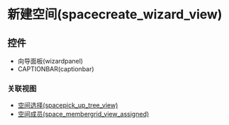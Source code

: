 # 新建空间(spacecreate_wizard_view)  <!-- {docsify-ignore-all} -->






## 控件
  * 向导面板(wizardpanel)
  * CAPTIONBAR(captionbar)


### 关联视图
  * [空间选择(spacepick_up_tree_view)](app/view/spacepick_up_tree_view)
  * [空间成员(space_membergrid_view_assigned)](app/view/space_membergrid_view_assigned)

<script>
 const { createApp } = Vue
  createApp({
    data() {
      return {
        message: '!'
      }
    }
  }).use(ElementPlus).mount('#app')
</script>
